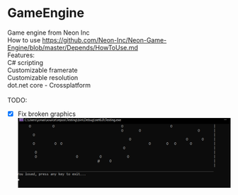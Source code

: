 # GameEngine<br />
Game engine from Neon Inc<br />
How to use https://github.com/Neon-Inc/Neon-Game-Engine/blob/master/Depends/HowToUse.md
<br />
Features:<br />
  C# scripting<br />
  Customizable framerate<br />
  Customizable resolution<br />
  dot.net core - Crossplatform<br />
  <br />
  TODO:<br />
   - [x] Fix broken graphics<br />
![Floppy bird](https://github.com/Neon-Inc/Neon-Game-Engine/blob/master/Depends/image1.png)
